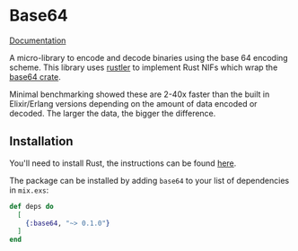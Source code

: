 # Base64

[Documentation](https://hexdocs.pm/base64)

A micro-library to encode and decode binaries using the base 64 encoding scheme.
This library uses [rustler](https://github.com/rusterlium/rustler) to implement Rust NIFs which wrap the [base64 crate](https://github.com/marshallpierce/rust-base64).

Minimal benchmarking showed these are 2-40x faster than the built in Elixir/Erlang versions depending on the amount of data encoded or decoded. The larger the data, the bigger the difference.

## Installation

You'll need to install Rust, the instructions can be found [here](https://doc.rust-lang.org/book/ch01-01-installation.html).

The package can be installed by adding `base64` to your list of dependencies in `mix.exs`:

```elixir
def deps do
  [
    {:base64, "~> 0.1.0"}
  ]
end
```
